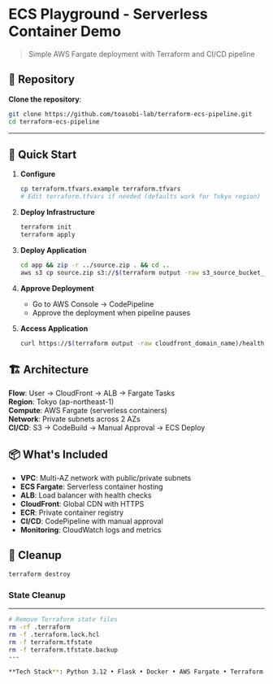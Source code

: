 # ECS Playground - Serverless Container Demo

> Simple AWS Fargate deployment with Terraform and CI/CD pipeline

## 📍 Repository
**Clone the repository**:
```bash
git clone https://github.com/toasobi-lab/terraform-ecs-pipeline.git
cd terraform-ecs-pipeline
```

---

## 🚀 Quick Start

1. **Configure**
   ```bash
   cp terraform.tfvars.example terraform.tfvars
   # Edit terraform.tfvars if needed (defaults work for Tokyo region)
   ```

2. **Deploy Infrastructure**
   ```bash
   terraform init
   terraform apply
   ```

3. **Deploy Application**
   ```bash
   cd app && zip -r ../source.zip . && cd ..
   aws s3 cp source.zip s3://$(terraform output -raw s3_source_bucket_name)/source.zip
   ```

4. **Approve Deployment**
   - Go to AWS Console → CodePipeline
   - Approve the deployment when pipeline pauses

5. **Access Application**
   ```bash
   curl https://$(terraform output -raw cloudfront_domain_name)/health
   ```

## 🏗️ Architecture

**Flow**: User → CloudFront → ALB → Fargate Tasks  
**Region**: Tokyo (ap-northeast-1)  
**Compute**: AWS Fargate (serverless containers)  
**Network**: Private subnets across 2 AZs  
**CI/CD**: S3 → CodeBuild → Manual Approval → ECS Deploy  

## 📦 What's Included

- **VPC**: Multi-AZ network with public/private subnets
- **ECS Fargate**: Serverless container hosting
- **ALB**: Load balancer with health checks
- **CloudFront**: Global CDN with HTTPS
- **ECR**: Private container registry
- **CI/CD**: CodePipeline with manual approval
- **Monitoring**: CloudWatch logs and metrics

## 🧹 Cleanup

```bash
terraform destroy
```

### State Cleanup
---
```bash
# Remove Terraform state files
rm -rf .terraform
rm -f .terraform.lock.hcl
rm -f terraform.tfstate
rm -f terraform.tfstate.backup
---

**Tech Stack**: Python 3.12 • Flask • Docker • AWS Fargate • Terraform  
